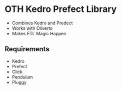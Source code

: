 # OTH Kedro Prefect Library


- Combines Kedro and Predect
- Works with Oliverto
- Makes ETL Magic Happen

## Requirements

- Kedro
- Prefect
- Click
- Pendulum
- Pluggy